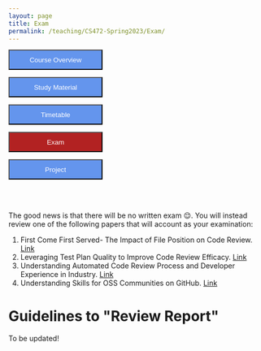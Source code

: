 ```yaml
---
layout: page
title: Exam
permalink: /teaching/CS472-Spring2023/Exam/
---
```

<form action="/teaching/CS472-Spring2023/">
    <input type="submit" style="background-color:cornflowerblue;color:white;width:185px;
height:40px;" value="Course Overview" />
</form>
<form action="/teaching/CS472-Spring2023/study_material/">
    <input type="submit" style="background-color:cornflowerblue;color:white;width:185px;
height:40px;" value="Study Material" />
</form>
<form action="/teaching/CS472-Spring2023/Timetable/">
    <input type="submit" style="background-color:cornflowerblue;color:white;width:185px;
height:40px;" value="Timetable" />
</form>
<form action="/teaching/CS472-Spring2023/Exam/">
    <input type="submit" style="background-color:firebrick;color:white;width:185px;
height:40px;" value="Exam" />
</form>
<form action="/teaching/CS472-Spring2023/project/">
    <input type="submit" style="background-color:cornflowerblue;color:white;width:185px;
height:40px;" value="Project" />
</form>


<br/>
<br/>

The good news is that there will be no written exam :relieved:. 
You will instead review one of the following papers that will account as your examination:
1. First Come First Served- The Impact of File Position on Code Review. [Link](https://dl.acm.org/doi/abs/10.1145/3540250.3549177)
2. Leveraging Test Plan Quality to Improve Code Review Efficacy. [Link](https://dl.acm.org/doi/10.1145/3540250.3558952)
3. Understanding Automated Code Review Process and Developer Experience in Industry. [Link](https://dl.acm.org/doi/abs/10.1145/3540250.3558950)
4. Understanding Skills for OSS Communities on GitHub. [Link](https://dl.acm.org/doi/abs/10.1145/3540250.3549082)

Guidelines to "Review Report"
==========

To be updated!


